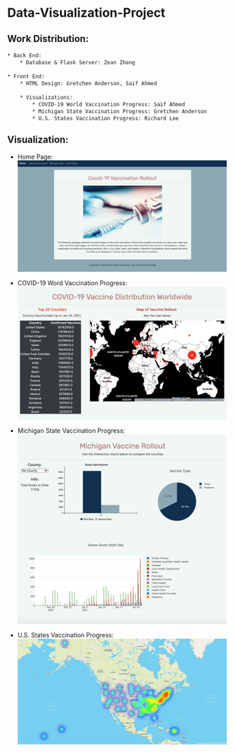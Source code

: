 # Data-Visualization-Project

## Work Distribution:

    * Back End:
        * Database & Flask Server: Zean Zhang

    * Front End:
        * HTML Design: Gretchen Anderson, Saif Ahmed

        * Visualizations: 
            * COVID-19 World Vaccination Progress: Saif Ahmed 
            * Michigan State Vaccination Progress: Gretchen Anderson
            * U.S. States Vaccination Progress: Richard Lee


## Visualization:

* Home Page:
![Image](Images/Home_Page.png)

* COVID-19 Word Vaccination Progress:
![Image](Images/COVID-19_Vaccine_Distribution_Worldwide.png)

* Michigan State Vaccination Progress:
![Image](Images/Michigan_Vaccine_Rollout.png)

* U.S. States Vaccination Progress:
![Image](Images/Heatmap.png)

